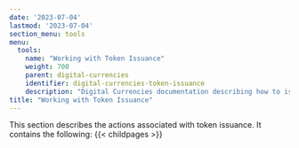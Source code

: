 ```yaml
---
date: '2023-07-04'
lastmod: '2023-07-04'
section_menu: tools
menu:
  tools:
    name: "Working with Token Issuance"
    weight: 700
    parent: digital-currencies
    identifier: digital-currencies-token-issuance
    description: "Digital Currencies documentation describing how to issue token definitions via the GUI"
title: "Working with Token Issuance"
---
```


This section describes the actions associated with token issuance. It contains the following:
{{< childpages >}}